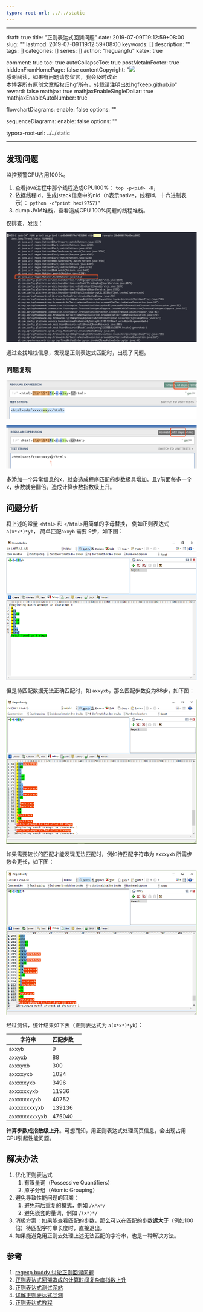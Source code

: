 ```yaml
---
typora-root-url: ../../static
---
```


---
draft: true
title: "正则表达式回溯问题"
date: 2019-07-09T19:12:59+08:00
slug: "" 
lastmod: 2019-07-09T19:12:59+08:00
keywords: []
description: ""
tags: []
categories: []
series: []
author: "heguangfu"
katex: true

comment: true
toc: true
autoCollapseToc: true
postMetaInFooter: true
hiddenFromHomePage: false
contentCopyright: "<img src='https://licensebuttons.net/l/by-nc-sa/3.0/88x31.png'><br/>感谢阅读，如果有问题请您留言，我会及时改正<br/> 本博客所有原创文章版权归hgf所有，转载请注明出处hgfkeep.github.io"
reward: false
mathjax: true
mathjaxEnableSingleDollar: true
mathjaxEnableAutoNumber: true

flowchartDiagrams:
  enable: false
  options: ""

sequenceDiagrams: 
  enable: false
  options: ""

typora-root-url: ../../static

---



## 发现问题

监控预警CPU占用100%。

1. 查看java进程中那个线程造成CPU100%： `top -p<pid> -H`，
2. 依据线程id，生成jstack信息中的nid（n表示native，线程id，十六进制表示）： `python -c"print hex(9757)”`
3. dump JVM堆栈，查看造成CPU 100%问题的线程堆栈。



仅排查，发现：

![image-20190710141217967](/img/正则表达式回溯问题/image-20190710141217967.png)

通过查找堆栈信息，发现是正则表达式匹配时，出现了问题。

### 问题复现

![image-20190710104618039](/img/正则表达式回溯问题/image-20190710104618039.png)


![image-20190710104722499](/img/正则表达式回溯问题/image-20190710104722499.png)

多添加一个异常信息的x，就会造成程序匹配的步数极具增加。且y前面每多一个x，步数就会翻倍。造成计算步数指数级上升。



## 问题分析

将上述的常量 `<html>` 和  `</html>`用简单的字母替换， 例如正则表达式 `a(x*x*)*yb`， 简单匹配`axxyb` 需要 9步，如下图：

![1](/img/正则表达式回溯问题/1.png)

但是待匹配数据无法正确匹配时，如 `axxyxb`，那么匹配步数变为88步，如下图：

![2](/img/正则表达式回溯问题/2.png)

如果需要较长的匹配才能发现无法匹配时，例如待匹配字符串为 `axxxyxb` 所需步数会更长，如下图：

![3](/img/正则表达式回溯问题/3.png)

经过测试，统计结果如下表（正则表达式为 `a(x*x*)*yb`）：

| 字符串        | 匹配步数 |      |
| ------------- | -------- | ---- |
| axxyb         | 9        |      |
| axxyxb        | 88       |      |
| axxxyxb       | 300      |      |
| axxxxyxb      | 1024     |      |
| axxxxxyxb     | 3496     |      |
| axxxxxxyxb    | 11936    |      |
| axxxxxxxyxb   | 40752    |      |
| axxxxxxxxyxb  | 139136   |      |
| axxxxxxxxxyxb | 475040   |      |

**计算步数成指数级上升**。可想而知，用正则表达式处理网页信息，会出现占用CPU引起性能问题。



## 解决办法

1. 优化正则表达式
   1. 有限量词（Possessive Quantifiers）
   2. 原子分组（Atomic Grouping）
2. 避免导致性能问题的回溯：
   1. 避免前后重复的模式，例如 `/x*x*/`
   2. 避免嵌套的量词，例如 `/(x*)*/`
3. 消极方案：如果能查看匹配的步数，那么可以在匹配的步数**远大于**（例如100倍）待匹配字符串长度时，直接退出。
4. 如果能避免用正则去处理上述无法匹配的字符串，也是一种解决方法。




## 参考

1. [regexp buddy 讨论正则回溯问题](https://www.regular-expressions.info/catastrophic.html)
2. [正则表达式回溯造成的计算时间复杂度指数上升](https://loveky.github.io/2017/05/31/regular-expressions-catastrophic-backtracking/)
3. [正则表达式测试网站](https://regex101.com/)
4. [详解正则表达式回溯](https://zhuanlan.zhihu.com/p/27417442)
5. [正则表达式教程](https://zhuanlan.zhihu.com/p/27653434)
